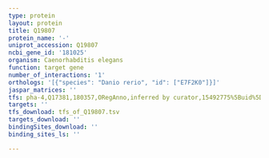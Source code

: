 ```yaml
---
type: protein
layout: protein
title: Q19807
protein_name: '-'
uniprot_accession: Q19807
ncbi_gene_id: '181025'
organism: Caenorhabditis elegans
function: target gene
number_of_interactions: '1'
orthologs: '[{"species": "Danio rerio", "id": ["E7F2K0"]}]'
jaspar_matrices: ''
tfs: pha-4,Q17381,180357,ORegAnno,inferred by curator,15492775%5Buid%5D+OR+26578589%5Buid%5D,Yes
targets: ''
tfs_download: tfs_of_Q19807.tsv
targets_download: ''
bindingSites_download: ''
binding_sites_ls: ''

---
```

